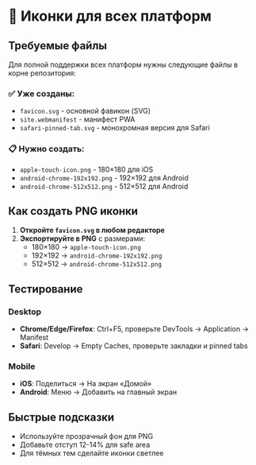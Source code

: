 # 🎨 Иконки для всех платформ

## Требуемые файлы

Для полной поддержки всех платформ нужны следующие файлы в корне репозитория:

### ✅ Уже созданы:
- `favicon.svg` - основной фавикон (SVG)
- `site.webmanifest` - манифест PWA
- `safari-pinned-tab.svg` - монохромная версия для Safari

### 📋 Нужно создать:
- `apple-touch-icon.png` - 180×180 для iOS
- `android-chrome-192x192.png` - 192×192 для Android
- `android-chrome-512x512.png` - 512×512 для Android

## Как создать PNG иконки

1. **Откройте `favicon.svg` в любом редакторе**
2. **Экспортируйте в PNG** с размерами:
   - 180×180 → `apple-touch-icon.png`
   - 192×192 → `android-chrome-192x192.png`
   - 512×512 → `android-chrome-512x512.png`

## Тестирование

### Desktop
- **Chrome/Edge/Firefox**: Ctrl+F5, проверьте DevTools → Application → Manifest
- **Safari**: Develop → Empty Caches, проверьте закладки и pinned tabs

### Mobile
- **iOS**: Поделиться → На экран «Домой»
- **Android**: Меню → Добавить на главный экран

## Быстрые подсказки

- Используйте прозрачный фон для PNG
- Добавьте отступ 12-14% для safe area
- Для тёмных тем сделайте иконки светлее

